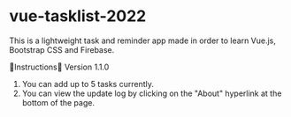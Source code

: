 # vue-tasklist-2022
This is a lightweight task and reminder app made in order to learn Vue.js, Bootstrap CSS and Firebase.


📜Instructions:scroll:
Version 1.1.0
1. You can add up to 5 tasks currently.
2. You can view the update log by clicking on the "About" hyperlink at the bottom of the page.
